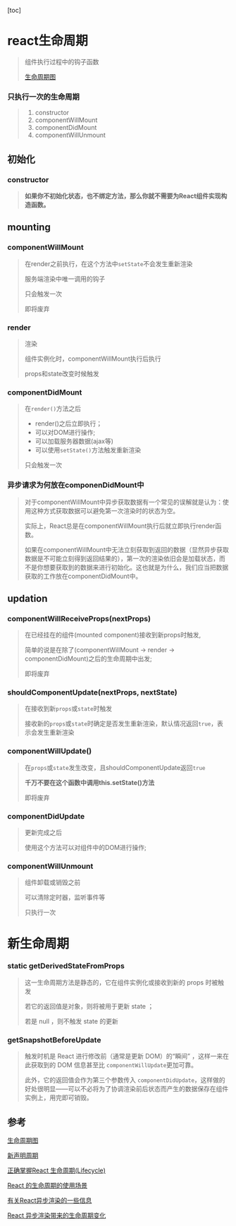 [toc]
# react生命周期

> 组件执行过程中的钩子函数
>
> [生命周期图](http://projects.wojtekmaj.pl/react-lifecycle-methods-diagram/)

### 只执行一次的生命周期

> 1. constructor 
> 2. componentWillMount
> 3. componentDidMount
> 4. componentWillUnmount

## 初始化

### constructor

> **如果你不初始化状态，也不绑定方法，那么你就不需要为React组件实现构造函数。**

## mounting

### componentWillMount

> 在render之前执行，在这个方法中`setState`不会发生重新渲染
>
> 服务端渲染中唯一调用的钩子
>
> 只会触发一次
>
> 即将废弃

### render

>  渲染
>
> 组件实例化时，componentWillMount执行后执行
>
> props和state改变时候触发

### componentDidMount

> 在`render()`方法之后
>
> - render()之后立即执行；
> - 可以对DOM进行操作;
> - 可以加载服务器数据(ajax等)
> - 可以使用`setState()`方法触发重新渲染
>
> 只会触发一次

### 异步请求为何放在componenDidMount中

> 对于componentWillMount中异步获取数据有一个常见的误解就是认为：使用这种方式获取数据可以避免第一次渲染时的状态为空。
>
> 实际上，React总是在componentWillMount执行后就立即执行render函数。
>
> 如果在componentWillMount中无法立刻获取到返回的数据（显然异步获取数据是不可能立刻得到返回结果的），第一次的渲染依旧会是加载状态，而不是你想要获取到的数据来进行初始化。这也就是为什么，我们应当把数据获取的工作放在componentDidMount中。

## updation

### componentWillReceiveProps(nextProps)

> 在已经挂在的组件(mounted component)接收到新props时触发,
>
> 简单的说是在除了(componentWillMount -> render -> componentDidMount)之后的生命周期中出发;
>
> 即将废弃

### shouldComponentUpdate(nextProps, nextState)

> 在接收到新`props`或`state`时触发
>
> 接收新的`props`或`state`时确定是否发生重新渲染，默认情况返回`true`，表示会发生重新渲染

### componentWillUpdate()

> 在`props`或`state`发生改变，且shouldComponentUpdate返回`true` 
>
> **千万不要在这个函数中调用this.setState()方法** 
>
> 即将废弃

### componentDidUpdate

> 更新完成之后
>
> 使用这个方法可以对组件中的DOM进行操作;

### componentWillUnmount

> 组件卸载或销毁之前
>
> 可以清除定时器，监听事件等
>
> 只执行一次

#  新生命周期

### static getDerivedStateFromProps

> 这一生命周期方法是静态的，它在组件实例化或接收到新的 props 时被触发
>
> 若它的返回值是对象，则将被用于更新 state ；
>
> 若是 null ，则不触发 state 的更新

### getSnapshotBeforeUpdate

> 触发时机是 React 进行修改前（通常是更新 DOM）的“瞬间” ，这样一来在此获取到的 DOM 信息甚至比 `componentWillUpdate`更加可靠。
>
> 此外，它的返回值会作为第三个参数传入 `componentDidUpdate`，这样做的好处很明显——可以不必将为了协调渲染前后状态而产生的数据保存在组件实例上，用完即可销毁。

## 参考

[生命周期图](http://projects.wojtekmaj.pl/react-lifecycle-methods-diagram/)

[新声明周期](https://blog.csdn.net/Napoleonxxx/article/details/81120854)

[正确掌握React 生命周期(Lifecycle)](https://moeover.com/2017/01/17/understand-react-lifecycle.html)

[React 的生命周期的使用场景](https://segmentfault.com/a/1190000008992916)

[有关React异步渲染的一些信息](http://www.karmagut.me/?p=288)

[ React 异步渲染带来的生命周期变化](https://www.colabug.com/2607885.html)



